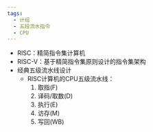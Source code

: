 ```yaml
---
tags:
  - 计组
  - 五段流水指令
  - CPU
---
```

- RISC：精简指令集计算机
- RISC-V：基于精简指令集原则设计的指令集架构
- 经典五级流水线设计
	- RISC计算机的CPU五级流水线：
		1. 取指(F)
		2. 译码/取数(D)
		3. 执行(E)
		4. 访存(M)
		5. 写回(WB)
